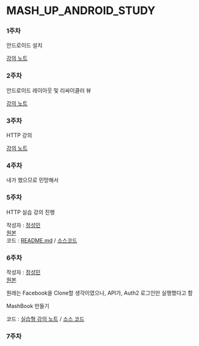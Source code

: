 # MASH_UP_ANDROID_STUDY


### 1주차

안드로이드 설치

[강의 노트](https://github.com/LenKIM/MASH_UP_ANDROID_STUDY/blob/master/1_week_Intro_android.pdf)

### 2주차

안드로이드 레이아웃 및 리싸이클러 뷰

[강의 노트](https://github.com/LenKIM/MASH_UP_ANDROID_STUDY/blob/master/2_week_layout.pdf)

### 3주차

HTTP 강의

[강의 노트](https://github.com/LenKIM/MASH_UP_ANDROID_STUDY/blob/master/3_week_http_.pdf)

### 4주차

내가 했으므로 민망해서

### 5주차

HTTP 실습 강의 진행

작성자 : [정성민](https://github.com/JSpiner)  
[원본](https://github.com/JSpiner/MASHUP_HTTP_STUDY)  
코드 : [README.md](https://github.com/LenKIM/MASH_UP_ANDROID_STUDY/blob/Http/README.md) / [소스코드](https://github.com/LenKIM/MASH_UP_ANDROID_STUDY/tree/Http)

### 6주차

작성자 : [정성민](https://github.com/JSpiner)  
[원본](https://github.com/JSpiner/MASHUP_FACEBOOK_STUDY)  

원래는 Facebook을 Clone할 생각이였으나, API가,  Auth2 로그인만 실행했다고 함

MashBook 만들기

코드 : [실습형 강의 노트](https://github.com/LenKIM/MASH_UP_ANDROID_STUDY/blob/mashbook/README.md) / [소스 코드](https://github.com/LenKIM/MASH_UP_ANDROID_STUDY/tree/mashbook)

### 7주차